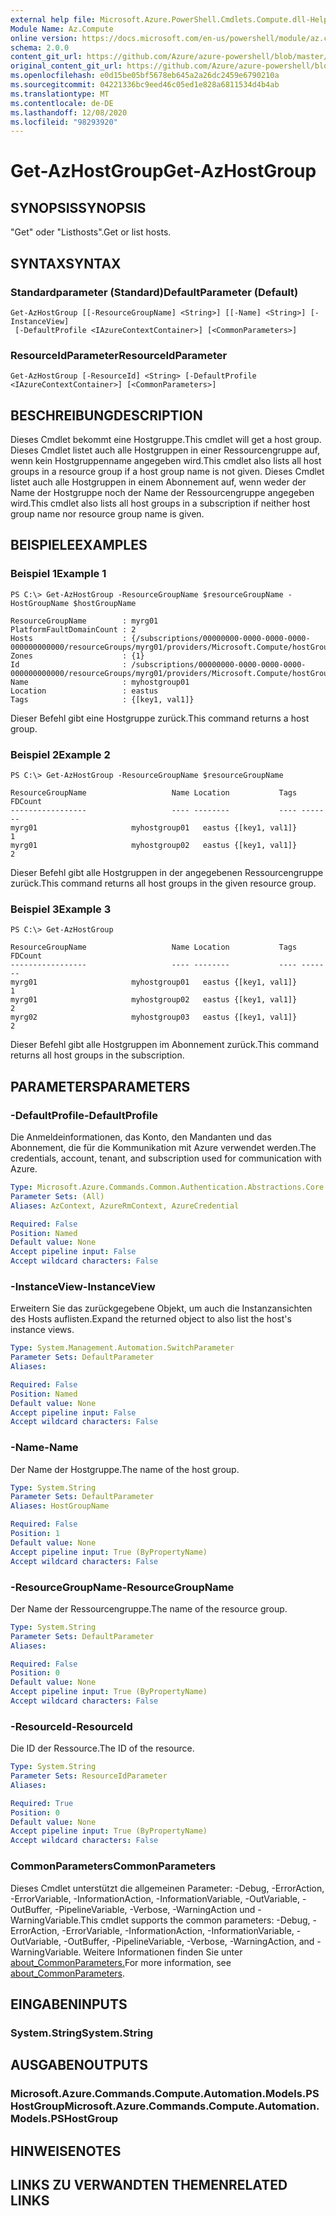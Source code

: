 ```yaml
---
external help file: Microsoft.Azure.PowerShell.Cmdlets.Compute.dll-Help.xml
Module Name: Az.Compute
online version: https://docs.microsoft.com/en-us/powershell/module/az.compute/get-azhostgroup
schema: 2.0.0
content_git_url: https://github.com/Azure/azure-powershell/blob/master/src/Compute/Compute/help/Get-AzHostGroup.md
original_content_git_url: https://github.com/Azure/azure-powershell/blob/master/src/Compute/Compute/help/Get-AzHostGroup.md
ms.openlocfilehash: e0d15be05bf5678eb645a2a26dc2459e6790210a
ms.sourcegitcommit: 04221336bc9eed46c05ed1e828a6811534d4b4ab
ms.translationtype: MT
ms.contentlocale: de-DE
ms.lasthandoff: 12/08/2020
ms.locfileid: "98293920"
---
```

# <span data-ttu-id="6dfd0-101">Get-AzHostGroup</span><span class="sxs-lookup"><span data-stu-id="6dfd0-101">Get-AzHostGroup</span></span>

## <span data-ttu-id="6dfd0-102">SYNOPSIS</span><span class="sxs-lookup"><span data-stu-id="6dfd0-102">SYNOPSIS</span></span>
<span data-ttu-id="6dfd0-103">"Get" oder "Listhosts".</span><span class="sxs-lookup"><span data-stu-id="6dfd0-103">Get or list hosts.</span></span>

## <span data-ttu-id="6dfd0-104">SYNTAX</span><span class="sxs-lookup"><span data-stu-id="6dfd0-104">SYNTAX</span></span>

### <span data-ttu-id="6dfd0-105">Standardparameter (Standard)</span><span class="sxs-lookup"><span data-stu-id="6dfd0-105">DefaultParameter (Default)</span></span>
```
Get-AzHostGroup [[-ResourceGroupName] <String>] [[-Name] <String>] [-InstanceView]
 [-DefaultProfile <IAzureContextContainer>] [<CommonParameters>]
```

### <span data-ttu-id="6dfd0-106">ResourceIdParameter</span><span class="sxs-lookup"><span data-stu-id="6dfd0-106">ResourceIdParameter</span></span>
```
Get-AzHostGroup [-ResourceId] <String> [-DefaultProfile <IAzureContextContainer>] [<CommonParameters>]
```

## <span data-ttu-id="6dfd0-107">BESCHREIBUNG</span><span class="sxs-lookup"><span data-stu-id="6dfd0-107">DESCRIPTION</span></span>
<span data-ttu-id="6dfd0-108">Dieses Cmdlet bekommt eine Hostgruppe.</span><span class="sxs-lookup"><span data-stu-id="6dfd0-108">This cmdlet will get a host group.</span></span>
<span data-ttu-id="6dfd0-109">Dieses Cmdlet listet auch alle Hostgruppen in einer Ressourcengruppe auf, wenn kein Hostgruppenname angegeben wird.</span><span class="sxs-lookup"><span data-stu-id="6dfd0-109">This cmdlet also lists all host groups in a resource group if a host group name is not given.</span></span>
<span data-ttu-id="6dfd0-110">Dieses Cmdlet listet auch alle Hostgruppen in einem Abonnement auf, wenn weder der Name der Hostgruppe noch der Name der Ressourcengruppe angegeben wird.</span><span class="sxs-lookup"><span data-stu-id="6dfd0-110">This cmdlet also lists all host groups in a subscription if neither host group name nor resource group name is given.</span></span>

## <span data-ttu-id="6dfd0-111">BEISPIELE</span><span class="sxs-lookup"><span data-stu-id="6dfd0-111">EXAMPLES</span></span>

### <span data-ttu-id="6dfd0-112">Beispiel 1</span><span class="sxs-lookup"><span data-stu-id="6dfd0-112">Example 1</span></span>
```
PS C:\> Get-AzHostGroup -ResourceGroupName $resourceGroupName -HostGroupName $hostGroupName

ResourceGroupName        : myrg01
PlatformFaultDomainCount : 2
Hosts                    : {/subscriptions/00000000-0000-0000-0000-000000000000/resourceGroups/myrg01/providers/Microsoft.Compute/hostGroups/myhostgroup01/hosts/myhost01}
Zones                    : {1}
Id                       : /subscriptions/00000000-0000-0000-0000-000000000000/resourceGroups/myrg01/providers/Microsoft.Compute/hostGroups/myhostgroup01
Name                     : myhostgroup01
Location                 : eastus
Tags                     : {[key1, val1]}
```

<span data-ttu-id="6dfd0-113">Dieser Befehl gibt eine Hostgruppe zurück.</span><span class="sxs-lookup"><span data-stu-id="6dfd0-113">This command returns a host group.</span></span>

### <span data-ttu-id="6dfd0-114">Beispiel 2</span><span class="sxs-lookup"><span data-stu-id="6dfd0-114">Example 2</span></span>
```
PS C:\> Get-AzHostGroup -ResourceGroupName $resourceGroupName

ResourceGroupName                   Name Location           Tags FDCount
-----------------                   ---- --------           ---- -------
myrg01                     myhostgroup01   eastus {[key1, val1]}       1
myrg01                     myhostgroup02   eastus {[key1, val1]}       2
```

<span data-ttu-id="6dfd0-115">Dieser Befehl gibt alle Hostgruppen in der angegebenen Ressourcengruppe zurück.</span><span class="sxs-lookup"><span data-stu-id="6dfd0-115">This command returns all host groups in the given resource group.</span></span>

### <span data-ttu-id="6dfd0-116">Beispiel 3</span><span class="sxs-lookup"><span data-stu-id="6dfd0-116">Example 3</span></span>
```
PS C:\> Get-AzHostGroup

ResourceGroupName                   Name Location           Tags FDCount
-----------------                   ---- --------           ---- -------
myrg01                     myhostgroup01   eastus {[key1, val1]}       1
myrg01                     myhostgroup02   eastus {[key1, val1]}       2
myrg02                     myhostgroup03   eastus {[key1, val1]}       2
```

<span data-ttu-id="6dfd0-117">Dieser Befehl gibt alle Hostgruppen im Abonnement zurück.</span><span class="sxs-lookup"><span data-stu-id="6dfd0-117">This command returns all host groups in the subscription.</span></span>

## <span data-ttu-id="6dfd0-118">PARAMETERS</span><span class="sxs-lookup"><span data-stu-id="6dfd0-118">PARAMETERS</span></span>

### <span data-ttu-id="6dfd0-119">-DefaultProfile</span><span class="sxs-lookup"><span data-stu-id="6dfd0-119">-DefaultProfile</span></span>
<span data-ttu-id="6dfd0-120">Die Anmeldeinformationen, das Konto, den Mandanten und das Abonnement, die für die Kommunikation mit Azure verwendet werden.</span><span class="sxs-lookup"><span data-stu-id="6dfd0-120">The credentials, account, tenant, and subscription used for communication with Azure.</span></span>

```yaml
Type: Microsoft.Azure.Commands.Common.Authentication.Abstractions.Core.IAzureContextContainer
Parameter Sets: (All)
Aliases: AzContext, AzureRmContext, AzureCredential

Required: False
Position: Named
Default value: None
Accept pipeline input: False
Accept wildcard characters: False
```

### <span data-ttu-id="6dfd0-121">-InstanceView</span><span class="sxs-lookup"><span data-stu-id="6dfd0-121">-InstanceView</span></span>
<span data-ttu-id="6dfd0-122">Erweitern Sie das zurückgegebene Objekt, um auch die Instanzansichten des Hosts auflisten.</span><span class="sxs-lookup"><span data-stu-id="6dfd0-122">Expand the returned object to also list the host's instance views.</span></span> 

```yaml
Type: System.Management.Automation.SwitchParameter
Parameter Sets: DefaultParameter
Aliases:

Required: False
Position: Named
Default value: None
Accept pipeline input: False
Accept wildcard characters: False
```

### <span data-ttu-id="6dfd0-123">-Name</span><span class="sxs-lookup"><span data-stu-id="6dfd0-123">-Name</span></span>
<span data-ttu-id="6dfd0-124">Der Name der Hostgruppe.</span><span class="sxs-lookup"><span data-stu-id="6dfd0-124">The name of the host group.</span></span>

```yaml
Type: System.String
Parameter Sets: DefaultParameter
Aliases: HostGroupName

Required: False
Position: 1
Default value: None
Accept pipeline input: True (ByPropertyName)
Accept wildcard characters: False
```

### <span data-ttu-id="6dfd0-125">-ResourceGroupName</span><span class="sxs-lookup"><span data-stu-id="6dfd0-125">-ResourceGroupName</span></span>
<span data-ttu-id="6dfd0-126">Der Name der Ressourcengruppe.</span><span class="sxs-lookup"><span data-stu-id="6dfd0-126">The name of the resource group.</span></span>

```yaml
Type: System.String
Parameter Sets: DefaultParameter
Aliases:

Required: False
Position: 0
Default value: None
Accept pipeline input: True (ByPropertyName)
Accept wildcard characters: False
```

### <span data-ttu-id="6dfd0-127">-ResourceId</span><span class="sxs-lookup"><span data-stu-id="6dfd0-127">-ResourceId</span></span>
<span data-ttu-id="6dfd0-128">Die ID der Ressource.</span><span class="sxs-lookup"><span data-stu-id="6dfd0-128">The ID of the resource.</span></span>

```yaml
Type: System.String
Parameter Sets: ResourceIdParameter
Aliases:

Required: True
Position: 0
Default value: None
Accept pipeline input: True (ByPropertyName)
Accept wildcard characters: False
```

### <span data-ttu-id="6dfd0-129">CommonParameters</span><span class="sxs-lookup"><span data-stu-id="6dfd0-129">CommonParameters</span></span>
<span data-ttu-id="6dfd0-130">Dieses Cmdlet unterstützt die allgemeinen Parameter: -Debug, -ErrorAction, -ErrorVariable, -InformationAction, -InformationVariable, -OutVariable, -OutBuffer, -PipelineVariable, -Verbose, -WarningAction und -WarningVariable.</span><span class="sxs-lookup"><span data-stu-id="6dfd0-130">This cmdlet supports the common parameters: -Debug, -ErrorAction, -ErrorVariable, -InformationAction, -InformationVariable, -OutVariable, -OutBuffer, -PipelineVariable, -Verbose, -WarningAction, and -WarningVariable.</span></span> <span data-ttu-id="6dfd0-131">Weitere Informationen finden Sie unter [about_CommonParameters.](http://go.microsoft.com/fwlink/?LinkID=113216)</span><span class="sxs-lookup"><span data-stu-id="6dfd0-131">For more information, see [about_CommonParameters](http://go.microsoft.com/fwlink/?LinkID=113216).</span></span>

## <span data-ttu-id="6dfd0-132">EINGABEN</span><span class="sxs-lookup"><span data-stu-id="6dfd0-132">INPUTS</span></span>

### <span data-ttu-id="6dfd0-133">System.String</span><span class="sxs-lookup"><span data-stu-id="6dfd0-133">System.String</span></span>

## <span data-ttu-id="6dfd0-134">AUSGABEN</span><span class="sxs-lookup"><span data-stu-id="6dfd0-134">OUTPUTS</span></span>

### <span data-ttu-id="6dfd0-135">Microsoft.Azure.Commands.Compute.Automation.Models.PSHostGroup</span><span class="sxs-lookup"><span data-stu-id="6dfd0-135">Microsoft.Azure.Commands.Compute.Automation.Models.PSHostGroup</span></span>

## <span data-ttu-id="6dfd0-136">HINWEISE</span><span class="sxs-lookup"><span data-stu-id="6dfd0-136">NOTES</span></span>

## <span data-ttu-id="6dfd0-137">LINKS ZU VERWANDTEN THEMEN</span><span class="sxs-lookup"><span data-stu-id="6dfd0-137">RELATED LINKS</span></span>
